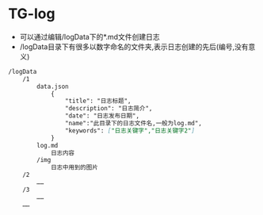 # TG-log
- 可以通过编辑/logData下的*.md文件创建日志
- /logData目录下有很多以数字命名的文件夹,表示日志创建的先后\(编号,没有意义\)
```Markdown
/logData
    /1
        data.json
            {
                "title": "日志标题",
                "description": "日志简介",
                "date": "日志发布日期",
                "name":"此目录下的日志文件名,一般为log.md",
                "keywords": ["日志关键字","日志关键字2"]
            }
        log.md
            日志内容
        /img
            日志中用到的图片
    /2
        ……
    /3
        ……
    ……
```